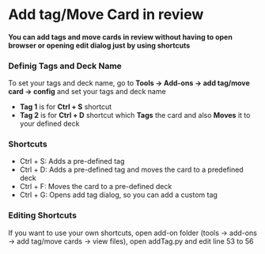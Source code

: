 # Add tag/Move Card in review
#### You can add tags and move cards in review without having to open browser or opening edit dialog just by using shortcuts

### Definig Tags and Deck Name
To set your tags and deck name, go to __Tools -> Add-ons -> add tag/move card -> config__ and set your tags and deck name <br>
* __Tag 1__ is for __Ctrl + S__ shortcut
* __Tag 2__ is for __Ctrl + D__ shortcut which __Tags__ the card and also __Moves__ it to your defined deck


### Shortcuts
* Ctrl + S: Adds a pre-defined tag
* Ctrl + D: Adds a pre-defined tag and moves the card to a predefined deck
* Ctrl + F: Moves the card to a pre-defined deck
* Ctrl + G: Opens add tag dialog, so you can add a custom tag

### Editing Shortcuts
If you want to use your own shortcuts, open add-on folder (tools -> add-ons -> add tag/move cards -> view files), open addTag.py and edit line 53 to 56
